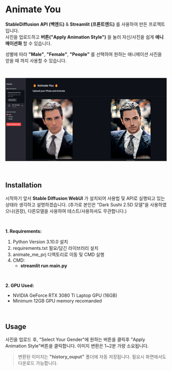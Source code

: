 # Animate You
**StableDiffusion API (백엔드)** & **Streamlit (프론트엔드)** 를 사용하여 만든 프로젝트 입니다. </br> 사진을 업로드하고 **버튼("Apply Animation Style")** 을 눌러 자신/사진을 쉽게 **애니매이션화** 할 수 있습니다. <br>

성별에 따라 **"Male"**, **"Female"**, **"People"** 를 선택하여 원하는 애니메이션 사진을 얻을 때 까지 사용할 수 있습니다.

</br>

![화면 예시](./samples/sample_1.png)

</br>


## Installation
시작하기 앞서 **Stable Diffusion WebUI** 가 설치되어 사용법 및 API로 실행되고 있는 상태라 생각하고 설명하겠습니다. (추가로 본인은 "Dark Sushi 2.5D 모델"을 사용하였으나(권장), 다른모델을 사용하여 테스트/사용하셔도 무관합니다.) 


<br>

**1. Requirements:**
1. Python Version 3.10.0 설치
2. requirements.txt 필요/담긴 라이브러리 설치
3. animate_me_prj 디렉토리로 이동 및 CMD 실행
4. CMD:
   - **streamlit run main.py**

<br>

**2. GPU Used:**
 - NVIDIA GeForce RTX 3080 Ti Laptop GPU (16GB)
 - Minimum 12GB GPU memory recomanded

<br>


## Usage
사진을 업로드 후, "Select Your Gender"에 원하는 버튼을 클릭후 "Apply Animation Style"버튼을 클릭합니다. 이미지 변환은 1~2분 가량 소요됩니다. <br>

> 변환된 이미지는 **"history_ouput"** 폴더에 자동 저장됩니다. 필요시 화면에서도 다운로드 가능합니다.



